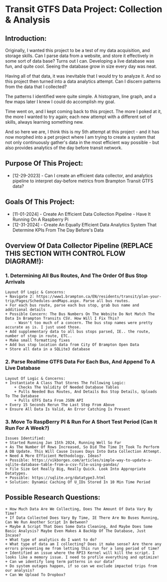# Transit GTFS Data Project: Collection & Analysis


## Introduction:
Originally, I wanted this project to be a test of my data acquisition, and storage skills.
Can I parse data from a website, and store it effectively in some sort of data base? Turns out I can.
Developing a live database was fun, and quite cool. Seeing the database grow in size every day was neat.

Having all of that data, it was inevitable that I would try to analyze it.
And so this project then turned into a data analytics attempt. Can I discern patterns from the data that I collected?

The patterns I identified were quite simple. A histogram, line graph, and a few maps later I knew I could do accomplish my goal.

Time went on, and I kept coming back to this project. The more I poked at it, the more I wanted to try again; each new attempt with
a different set of skills, always learning something new.

And so here we are, I think this is my 5th attempt at this project - and it has now morphed into a pet project where I am
trying to create a system that not only continuously gather's data in the most efficient way possible - but also provides analytics
of the day before transit network.


## Purpose Of This Project:
* [12-29-2023] - Can I create an efficient data collector, and analytics pipeline to interpret day-before metrics from Brampton Transit GTFS data?


## Goals Of This Project:
* [11-01-2024] - Create An Efficient Data Collection Pipeline - Have It Running On A Raspberry Pi
* [12-31-2024] - Create An Equally Efficient Data Analytics System That Determine KPIs From The Day Before's Data


## Overview Of Data Collector Pipeline (REPLACE THIS SECTION WITH CONTROL FLOW DIAGRAM!):
### 1. Determining All Bus Routes, And The Order Of Bus Stop Arrivals
	Layout Of Logic & Concerns:
	+ Navigate 2: https://www1.brampton.ca/EN/residents/transit/plan-your-trip/Pages/Schedules-andMaps.aspx. Parse all bus routes.
	+ For each bus route, parse each bus stop, grab bus name and additional details
	+ Possible Concern: The Bus Numbers On The Website Do Not Match The Data In Brampton Transits CSV. How Will I Fix This?
		- Wasn't too much of a concern. The bus stop names were pretty accurate as is. I just used those.
	+ Add supplementary data to all bus stops parsed, IE.. the route, number of stop in route, ETC..
	+ Make small formatting fixes
	+ Add bus stop location data from City Of Brampton Open Data
	+ Store all data in a SQLite3 database


### 2. Parse Realtime GTFS Data For Each Bus, And Append To A Live Database
	Layout Of Logic & Concerns:
	+ Instantiate A Class That Stores The Following Logic:
		+ Checks The Validity Of Needed Database Tables
		+ Pulls Needed Bus Routes, And Details Bus Stop Details, Uploads To The Database
		+ Pulls GTFS Data From JSON API
	+ Every 15 Seconds Rerun The Last Step From Above
	+ Ensure All Data Is Valid, An Error Catching Is Present


### 3. Move To RaspBerry PI & Run For A Short Test Period (Can It Run For A Week?)
	Issues Identified:
	+ Started Running Jan 15th 2024, Running Well So Far
	+ As The Number Of Rows Increased, So Did The Time It Took To Perform A DB Update. This Will Cause Issues Days Into Data Collection Attempt.
	+ Need A More Efficient Methodology. Ideas?
	+ Possible: https://vikborges.com/articles/simple-way-to-update-a-sqlite-database-table-from-a-csv-file-using-pandas/
	+ File Size Got Really Big, Really Quick. Look Into Appropriate Datatypes.
	+ Possible: https://sqlite.org/datatype3.html
	+ Solution: Dynamic Caching Of U_IDs Stored In 10 Min Time Period


## Possible Research Questions:
	+ How Much Data Are We Collecting, Does The Amount Of Data Vary By Time?
	+ If Data Collected Does Vary By Time, IE There Are No Buses Running, Can We Run Another Script In Between?
	+ Maybe A Script That Does Some Data Cleaning, And Maybe Does Some Basic Analysis? Maybe Even Makes A BackUp Of The Database, Just Incase?
	+ What type of analytics do I want to do?
	+ What type of data am I collecting? Does it make sense? Are there any errors preventing me from letting this run for a long period of time?
	+ Identified an issue where the RPI3 Kernel will kill the script. I looks like a memory issue. I need to profile everything and optimize!
	+ Can we identify long term patterns in our data?
	+ Do system outages happen, if so can we exclude impacted trips from our analysis?
	+ Can We Upload To Dropbox?

